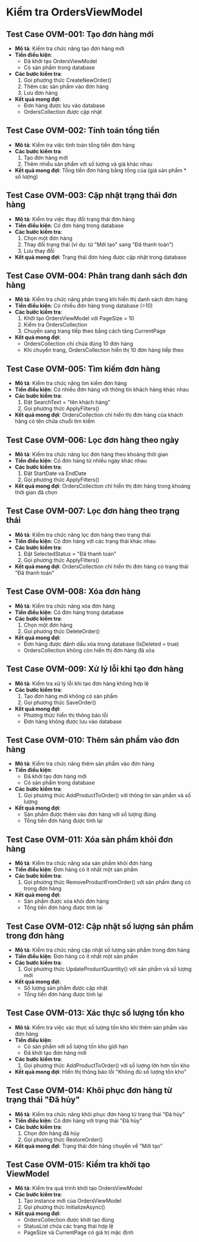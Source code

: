 # Kiểm tra OrdersViewModel

## Test Case OVM-001: Tạo đơn hàng mới
- **Mô tả**: Kiểm tra chức năng tạo đơn hàng mới
- **Tiền điều kiện**: 
  - Đã khởi tạo OrdersViewModel
  - Có sản phẩm trong database
- **Các bước kiểm tra**:
  1. Gọi phương thức CreateNewOrder()
  2. Thêm các sản phẩm vào đơn hàng
  3. Lưu đơn hàng
- **Kết quả mong đợi**: 
  - Đơn hàng được lưu vào database
  - OrdersCollection được cập nhật

## Test Case OVM-002: Tính toán tổng tiền
- **Mô tả**: Kiểm tra việc tính toán tổng tiền đơn hàng
- **Các bước kiểm tra**:
  1. Tạo đơn hàng mới
  2. Thêm nhiều sản phẩm với số lượng và giá khác nhau
- **Kết quả mong đợi**: Tổng tiền đơn hàng bằng tổng của (giá sản phẩm * số lượng)

## Test Case OVM-003: Cập nhật trạng thái đơn hàng
- **Mô tả**: Kiểm tra việc thay đổi trạng thái đơn hàng
- **Tiền điều kiện**: Có đơn hàng trong database
- **Các bước kiểm tra**:
  1. Chọn một đơn hàng
  2. Thay đổi trạng thái (ví dụ: từ "Mới tạo" sang "Đã thanh toán")
  3. Lưu thay đổi
- **Kết quả mong đợi**: Trạng thái đơn hàng được cập nhật trong database

## Test Case OVM-004: Phân trang danh sách đơn hàng
- **Mô tả**: Kiểm tra chức năng phân trang khi hiển thị danh sách đơn hàng
- **Tiền điều kiện**: Có nhiều đơn hàng trong database (>10)
- **Các bước kiểm tra**:
  1. Khởi tạo OrdersViewModel với PageSize = 10
  2. Kiểm tra OrdersCollection
  3. Chuyển sang trang tiếp theo bằng cách tăng CurrentPage
- **Kết quả mong đợi**:
  - OrdersCollection chỉ chứa đúng 10 đơn hàng
  - Khi chuyển trang, OrdersCollection hiển thị 10 đơn hàng tiếp theo

## Test Case OVM-005: Tìm kiếm đơn hàng
- **Mô tả**: Kiểm tra chức năng tìm kiếm đơn hàng
- **Tiền điều kiện**: Có nhiều đơn hàng với thông tin khách hàng khác nhau
- **Các bước kiểm tra**:
  1. Đặt SearchText = "tên khách hàng"
  2. Gọi phương thức ApplyFilters()
- **Kết quả mong đợi**: OrdersCollection chỉ hiển thị đơn hàng của khách hàng có tên chứa chuỗi tìm kiếm

## Test Case OVM-006: Lọc đơn hàng theo ngày
- **Mô tả**: Kiểm tra chức năng lọc đơn hàng theo khoảng thời gian
- **Tiền điều kiện**: Có đơn hàng từ nhiều ngày khác nhau
- **Các bước kiểm tra**:
  1. Đặt StartDate và EndDate
  2. Gọi phương thức ApplyFilters()
- **Kết quả mong đợi**: OrdersCollection chỉ hiển thị đơn hàng trong khoảng thời gian đã chọn

## Test Case OVM-007: Lọc đơn hàng theo trạng thái
- **Mô tả**: Kiểm tra chức năng lọc đơn hàng theo trạng thái
- **Tiền điều kiện**: Có đơn hàng với các trạng thái khác nhau
- **Các bước kiểm tra**:
  1. Đặt SelectedStatus = "Đã thanh toán"
  2. Gọi phương thức ApplyFilters()
- **Kết quả mong đợi**: OrdersCollection chỉ hiển thị đơn hàng có trạng thái "Đã thanh toán"

## Test Case OVM-008: Xóa đơn hàng
- **Mô tả**: Kiểm tra chức năng xóa đơn hàng
- **Tiền điều kiện**: Có đơn hàng trong database
- **Các bước kiểm tra**:
  1. Chọn một đơn hàng
  2. Gọi phương thức DeleteOrder()
- **Kết quả mong đợi**: 
  - Đơn hàng được đánh dấu xóa trong database (IsDeleted = true)
  - OrdersCollection không còn hiển thị đơn hàng đã xóa

## Test Case OVM-009: Xử lý lỗi khi tạo đơn hàng
- **Mô tả**: Kiểm tra xử lý lỗi khi tạo đơn hàng không hợp lệ
- **Các bước kiểm tra**:
  1. Tạo đơn hàng mới không có sản phẩm
  2. Gọi phương thức SaveOrder()
- **Kết quả mong đợi**: 
  - Phương thức hiển thị thông báo lỗi
  - Đơn hàng không được lưu vào database

## Test Case OVM-010: Thêm sản phẩm vào đơn hàng
- **Mô tả**: Kiểm tra chức năng thêm sản phẩm vào đơn hàng
- **Tiền điều kiện**: 
  - Đã khởi tạo đơn hàng mới
  - Có sản phẩm trong database
- **Các bước kiểm tra**:
  1. Gọi phương thức AddProductToOrder() với thông tin sản phẩm và số lượng
- **Kết quả mong đợi**: 
  - Sản phẩm được thêm vào đơn hàng với số lượng đúng
  - Tổng tiền đơn hàng được tính lại

## Test Case OVM-011: Xóa sản phẩm khỏi đơn hàng
- **Mô tả**: Kiểm tra chức năng xóa sản phẩm khỏi đơn hàng
- **Tiền điều kiện**: Đơn hàng có ít nhất một sản phẩm
- **Các bước kiểm tra**:
  1. Gọi phương thức RemoveProductFromOrder() với sản phẩm đang có trong đơn hàng
- **Kết quả mong đợi**: 
  - Sản phẩm được xóa khỏi đơn hàng
  - Tổng tiền đơn hàng được tính lại

## Test Case OVM-012: Cập nhật số lượng sản phẩm trong đơn hàng
- **Mô tả**: Kiểm tra chức năng cập nhật số lượng sản phẩm trong đơn hàng
- **Tiền điều kiện**: Đơn hàng có ít nhất một sản phẩm
- **Các bước kiểm tra**:
  1. Gọi phương thức UpdateProductQuantity() với sản phẩm và số lượng mới
- **Kết quả mong đợi**: 
  - Số lượng sản phẩm được cập nhật
  - Tổng tiền đơn hàng được tính lại

## Test Case OVM-013: Xác thực số lượng tồn kho
- **Mô tả**: Kiểm tra việc xác thực số lượng tồn kho khi thêm sản phẩm vào đơn hàng
- **Tiền điều kiện**: 
  - Có sản phẩm với số lượng tồn kho giới hạn
  - Đã khởi tạo đơn hàng mới
- **Các bước kiểm tra**:
  1. Gọi phương thức AddProductToOrder() với số lượng lớn hơn tồn kho
- **Kết quả mong đợi**: Hiển thị thông báo lỗi "Không đủ số lượng tồn kho"

## Test Case OVM-014: Khôi phục đơn hàng từ trạng thái "Đã hủy"
- **Mô tả**: Kiểm tra chức năng khôi phục đơn hàng từ trạng thái "Đã hủy"
- **Tiền điều kiện**: Có đơn hàng với trạng thái "Đã hủy"
- **Các bước kiểm tra**:
  1. Chọn đơn hàng đã hủy
  2. Gọi phương thức RestoreOrder()
- **Kết quả mong đợi**: Trạng thái đơn hàng chuyển về "Mới tạo"

## Test Case OVM-015: Kiểm tra khởi tạo ViewModel
- **Mô tả**: Kiểm tra quá trình khởi tạo OrdersViewModel
- **Các bước kiểm tra**:
  1. Tạo instance mới của OrdersViewModel
  2. Gọi phương thức InitializeAsync()
- **Kết quả mong đợi**: 
  - OrdersCollection được khởi tạo đúng
  - StatusList chứa các trạng thái hợp lệ
  - PageSize và CurrentPage có giá trị mặc định